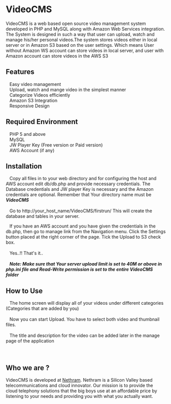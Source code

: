 
VideoCMS
=========
VideoCMS is a web based open source video management system developed in PHP and MySQL along with Amazon Web Services integration. 
The System is designed in such a way that user can upload, watch and manage his/her personal videos.The system stores videos either 
in local server or in Amazon S3 based on the user settings. Which means User without Amazon WS account can store videos in local server, and user with Amazon account can store videos in the AWS S3

Features
--------
&nbsp;&nbsp;&nbsp;Easy video management<br/>
&nbsp;&nbsp;&nbsp;Upload, watch and mange video in the simplest manner<br/>
&nbsp;&nbsp;&nbsp;Categorize Videos efficiently<br/>
&nbsp;&nbsp;&nbsp;Amazon S3 Integration<br/>
&nbsp;&nbsp;&nbsp;Responsive Design<br/>

Required Environment
--------------------
&nbsp;&nbsp;&nbsp;PHP 5 and above<br/>
&nbsp;&nbsp;&nbsp;MySQL<br/>
&nbsp;&nbsp;&nbsp;JW Player Key (Free version or Paid version)<br/>
&nbsp;&nbsp;&nbsp;AWS Account (if any)<br/>

Installation
------------
&nbsp;&nbsp;&nbsp;Copy all files in to your web directory and  for configuring the host and AWS account edit db/db.php and provide necessary credentials. The Database credentials and JW player Key is necessary and the Amazon credentials are optional. Remember that Your directory name must be <b><i>VideoCMS</i></b><br/><br/>
&nbsp;&nbsp;&nbsp;Go to http://your_host_name/VideoCMS/firstrun/ This will create the database and tables in your server. <br/>

&nbsp;&nbsp;&nbsp;If you have an AWS account and you have given the credentials in the db.php, then go to manage link from the Navigation menu. Click the Settings button placed at the right corner of the page. Tick the Upload to S3 check box.<br/><br/>
&nbsp;&nbsp;&nbsp;Yes..!! That's it..<br/><br/>
&nbsp;&nbsp;&nbsp;<b><i>Note: Make sure that Your server upload limit is set to 40M or above in php.ini file and Read-Write permission is set to the entire VideoCMS folder</i></b>
	
How to Use
----------
&nbsp;&nbsp;&nbsp;The home screen will display all of your videos under different categories (Categories that are added by you)<br/><br/>
&nbsp;&nbsp;&nbsp;Now you can start Upload. You have to select both video and thumbnail files. <br/><br/>
&nbsp;&nbsp;&nbsp;The title and description for the video can be added later in the manage page of the application<br/><br/><br/>




Who we are ?
-----------
VideoCMS is developed at [Nethram](http://www.nethram.com). Nethram is a Silicon Valley based telecommunications and cloud innovator. Our mission is to provide the cloud telephony solutions that the big boys use at an affordable price by listening to your needs and providing you with what you actually want.







